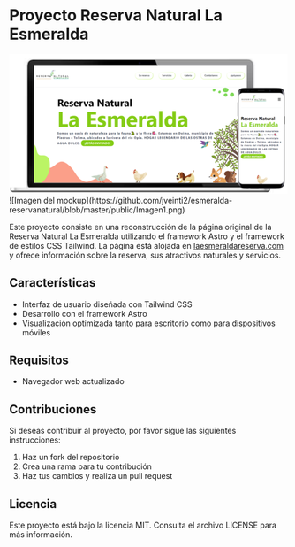 # Proyecto Reserva Natural La Esmeralda
<div style="widht:100%; margin: 0 auto">
  <img src="https://github.com/jveinti2/esmeralda-reservanatural/blob/master/public/Imagen1.png" >
 </div>
![Imagen del mockup](https://github.com/jveinti2/esmeralda-reservanatural/blob/master/public/Imagen1.png)


Este proyecto consiste en una reconstrucción de la página original de la Reserva Natural La Esmeralda utilizando el framework Astro y el framework de estilos CSS Tailwind. La página está alojada en [laesmeraldareserva.com](https://euphonious-tulumba-6228b5.netlify.app/)  y ofrece información sobre la reserva, sus atractivos naturales y servicios.

## Características
- Interfaz de usuario diseñada con Tailwind CSS
- Desarrollo con el framework Astro
- Visualización optimizada tanto para escritorio como para dispositivos móviles
## Requisitos
- Navegador web actualizado
## Contribuciones
Si deseas contribuir al proyecto, por favor sigue las siguientes instrucciones:

1. Haz un fork del repositorio
2. Crea una rama para tu contribución
3. Haz tus cambios y realiza un pull request

## Licencia
Este proyecto está bajo la licencia MIT. Consulta el archivo LICENSE para más información.

